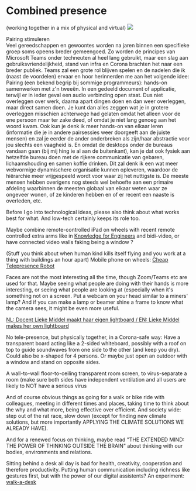 # Combined presence
(working together in a mix of physical and virtual)
<img src="https://repository-images.githubusercontent.com/151171834/95e35d80-7898-11eb-990b-e2d94d5095cd">

Pairing stimuleren<br>
Veel gereedschappen en gewoontes worden na jaren binnen een specifieke groep soms opeens breder gemeengoed. Zo worden de principes van Microsoft Teams onder techneuten al heel lang gebruikt, maar een slag aan gebruiksvriendelijkheid, stand van infra en Corona brachten het naar een breder publiek. Teams zal een grote rol blijven spelen en de nadelen die ik (naast de voordelen) ervaar en hoor herinnerden me aan het volgende idee:<br>
Pairing (een bekend begrip bij sommige programmeurs): hands-on samenwerken met z'n tweeën. In een gedeeld document of applicatie, terwijl er in ieder geval een audio verbinding open staat. Dus niet overleggen over werk, daarna apart dingen doen en dan weer overleggen, maar direct samen doen. Je kunt dan alles zeggen wat je in grotere overleggen misschien achterwege had gelaten omdat het alleen voor de ene persoon maar ter zake deed, of omdat je niet lang genoeg aan het woord kwam. Ook kun je denk ik meer hands-on van elkaar leren (informatie die je in andere pairsessies weer doorgeeft aan de juiste mensen) en zal je eerder de ander onderbreken als zijn/haar abstractie voor jou slechts een vaagheid is. En omdat de desktops onder de bureaus vandaan gaan (bij mij hing ie al aan de buitenkant), kan je dat ook fysiek aan hetzelfde bureau doen met de rijkere communicatie van gebaren, lichaamshouding en samen koffie drinken. Dit zal denk ik een wat meer webvormige dynamischere organisatie kunnen opleveren, waardoor de hiërarchie meer vrijgespeeld wordt voor waar zij het nuttigste is. De meeste mensen hebben overigens nog steeds wel behoefte aan een primaire afdeling waarbinnen de meesten globaal van elkaar weten waar ze ongeveer wonen, of ze kinderen hebben en of er recent een naaste is overleden, etc. 


Before I go into technological ideas, please also think about what works best for what. And low-tech certainly keeps its role too.

Maybe combine remote-controlled iPad on wheels with recent remote controlled extra arms like in [Knowledge for Engineers](https://www.wevolver.com/wevolver.staff/fusion/master/blob/Overview.wevolver) <!-- @tovissy: This link doesn't seem to be working --> and bidi-video, or have connected video walls faking being a window ?

(Stuff you think about when human kind kills itself flying and you work at a thing with buildings an hour apart)
Mobile phone on wheels: [Cheap Telepresence Robot](https://thecraftyrobot.net/blogs/projects/cheap-telepresence-robot)

<!-- @tovissy: This reminds me of https://www.doublerobotics.com/ - a pricey solution with an iPad -->

Faces are not the most interesting all the time, though Zoom/Teams etc are used for that. Maybe seeing what people are doing with their hands is more interesting, or seeing what people are looking at (especially when it's something not on a screen. Put a webcam on your head similar to a miners' lamp? And if you can make a lamp or beamer shine a frame to know what the camera sees, it might be even more useful.

<!-- @tovissy: Wasn't Google Glass all about this? While it failed as a retail product, but is still alive as an enterprise solution https://www.google.com/glass/start/ Also, there are many eyetracking solutions available used in marketing & design researching, that might be repurposed https://imotions.com/blog/eye-tracker-prices/ -->

[NL: Docent Lieke Middel maakt haar eigen lightboard / EN: Lieke Middel makes her own lightboard](https://www.saxion.nl/nieuws/2020/12/docent-lieke-middel-maakt-haar-eigen-lightboard)

No tele-presence, but physically together, in a Corona-safe way:
Have a transparent board acting like a 2-sided whiteboard, possibly with a roof on top to guide soundwaves from one side to the other (and keep you dry).
Could also be x-shaped for 4 persons.
Or maybe just open an outdoor with a window and stand on opposite sides.

<!-- @tovissy: This sounds like an intesting idea in the context of large company (which for some reasons still did not transition fully to work-from-home). I was wondering about the costs of such a solution (materials+setup), compared to the cost of an in-place COVID-19 testing unit.  -->

A wall-to-wall floor-to-ceiling transparent room screen, to virus-separate a room (make sure both sides have independent ventilation and all users are likely to NOT have a serious virus

And of course obvious things as going for a walk or bike ride with colleagues, meeting in different times and places, taking time to think about the why and what more, being effective over efficient. And society wide: step out of the rat race, slow down (except for finding new climate solutions, but more importantly APPLYING THE CLIMATE SOLUTIONS WE ALREADY HAVE).

And for a renewed focus on thinking, maybe read "THE EXTENDED MIND: THE POWER OF THINKING OUTSIDE THE BRAIN" about thinking with our bodies, environments and relations.

Sitting behind a desk all day is bad for health, creativity, cooperation and therefore productivity. Putting human communication including richness like gestures first, but with the power of our digital assistents? An experiment: [walk-a-desk](https://github.com/steltenpower/walk-a-desk)
